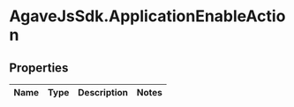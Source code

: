 # AgaveJsSdk.ApplicationEnableAction

## Properties
Name | Type | Description | Notes
------------ | ------------- | ------------- | -------------


